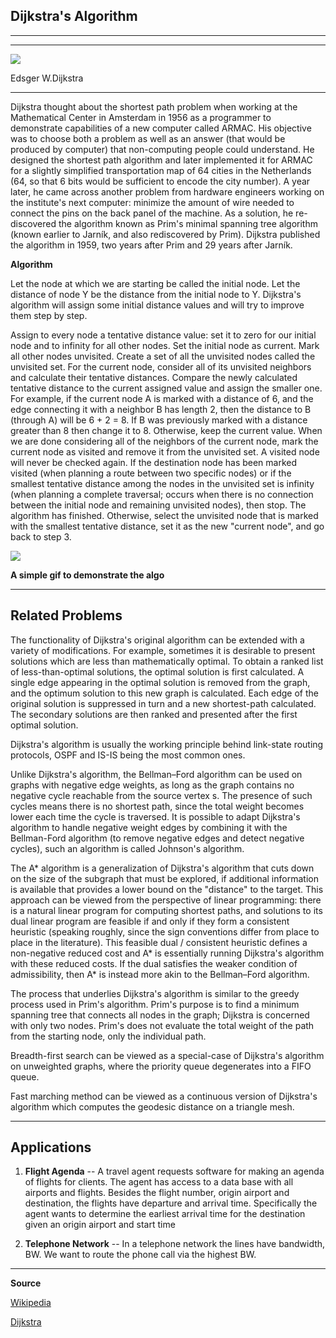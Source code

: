 ## Dijkstra's Algorithm
---------------------------------
---------------------------------
![](http://cacm.acm.org/system/assets/0000/3432/072010_CACMpg41_An-Interview.large.jpg?1476779421&1279552189)

Edsger W.Dijkstra

------------------------------------
Dijkstra thought about the shortest path problem when working at the Mathematical Center in Amsterdam in 1956 as a programmer to demonstrate capabilities of a new computer called ARMAC. His objective was to choose both a problem as well as an answer (that would be produced by computer) that non-computing people could understand. He designed the shortest path algorithm and later implemented it for ARMAC for a slightly simplified transportation map of 64 cities in the Netherlands (64, so that 6 bits would be sufficient to encode the city number).
 A year later, he came across another problem from hardware engineers working on the institute's next computer: minimize the amount of wire needed to connect the pins on the back panel of the machine. As a solution, he re-discovered the algorithm known as Prim's minimal spanning tree algorithm (known earlier to Jarník, and also rediscovered by Prim).
 Dijkstra published the algorithm in 1959, two years after Prim and 29 years after Jarník.


 **Algorithm**

 Let the node at which we are starting be called the initial node. Let the distance of node Y be the distance from the initial node to Y. Dijkstra's algorithm will assign some initial distance values and will try to improve them step by step.

Assign to every node a tentative distance value: set it to zero for our initial node and to infinity for all other nodes.
Set the initial node as current. Mark all other nodes unvisited. Create a set of all the unvisited nodes called the unvisited set.
For the current node, consider all of its unvisited neighbors and calculate their tentative distances. Compare the newly calculated tentative distance to the current assigned value and assign the smaller one. For example, if the current node A is marked with a distance of 6, and the edge connecting it with a neighbor B has length 2, then the distance to B (through A) will be 6 + 2 = 8. If B was previously marked with a distance greater than 8 then change it to 8. Otherwise, keep the current value.
When we are done considering all of the neighbors of the current node, mark the current node as visited and remove it from the unvisited set. A visited node will never be checked again.
If the destination node has been marked visited (when planning a route between two specific nodes) or if the smallest tentative distance among the nodes in the unvisited set is infinity (when planning a complete traversal; occurs when there is no connection between the initial node and remaining unvisited nodes), then stop. The algorithm has finished.
Otherwise, select the unvisited node that is marked with the smallest tentative distance, set it as the new "current node", and go back to step 3.

![](https://upload.wikimedia.org/wikipedia/commons/5/57/Dijkstra_Animation.gif)

**A simple gif to demonstrate the algo**


---------------------------------------------------

## Related Problems
The functionality of Dijkstra's original algorithm can be extended with a variety of modifications. For example, sometimes it is desirable to present solutions which are less than mathematically optimal. To obtain a ranked list of less-than-optimal solutions, the optimal solution is first calculated. A single edge appearing in the optimal solution is removed from the graph, and the optimum solution to this new graph is calculated. Each edge of the original solution is suppressed in turn and a new shortest-path calculated. The secondary solutions are then ranked and presented after the first optimal solution.

Dijkstra's algorithm is usually the working principle behind link-state routing protocols, OSPF and IS-IS being the most common ones.

Unlike Dijkstra's algorithm, the Bellman–Ford algorithm can be used on graphs with negative edge weights, as long as the graph contains no negative cycle reachable from the source vertex s. The presence of such cycles means there is no shortest path, since the total weight becomes lower each time the cycle is traversed. It is possible to adapt Dijkstra's algorithm to handle negative weight edges by combining it with the Bellman-Ford algorithm (to remove negative edges and detect negative cycles), such an algorithm is called Johnson's algorithm.

The A* algorithm is a generalization of Dijkstra's algorithm that cuts down on the size of the subgraph that must be explored, if additional information is available that provides a lower bound on the "distance" to the target. This approach can be viewed from the perspective of linear programming: there is a natural linear program for computing shortest paths, and solutions to its dual linear program are feasible if and only if they form a consistent heuristic (speaking roughly, since the sign conventions differ from place to place in the literature). This feasible dual / consistent heuristic defines a non-negative reduced cost and A* is essentially running Dijkstra's algorithm with these reduced costs. If the dual satisfies the weaker condition of admissibility, then A* is instead more akin to the Bellman–Ford algorithm.

The process that underlies Dijkstra's algorithm is similar to the greedy process used in Prim's algorithm. Prim's purpose is to find a minimum spanning tree that connects all nodes in the graph; Dijkstra is concerned with only two nodes. Prim's does not evaluate the total weight of the path from the starting node, only the individual path.

Breadth-first search can be viewed as a special-case of Dijkstra's algorithm on unweighted graphs, where the priority queue degenerates into a FIFO queue.

Fast marching method can be viewed as a continuous version of Dijkstra's algorithm which computes the geodesic distance on a triangle mesh.


----------------------------------------------------------

## Applications

1. **Flight Agenda** -- A travel agent requests software for making an agenda of flights for clients. The agent has access to a data base with all airports and flights. Besides the flight number, origin airport and destination, the flights have departure and arrival time. Specifically the agent wants to determine the earliest arrival time for the destination given an origin airport and start time

2. **Telephone Network** -- In a telephone network the lines have bandwidth, BW. We want to route the phone call via the highest BW.


 ----------------------------------------------
 **Source**

 [Wikipedia](https://en.wikipedia.org/wiki/Dijkstra%27s_algorithm)

 [Dijkstra](http://www.csl.mtu.edu/cs2321/www/newLectures/30_More_Dijkstra.htm)
